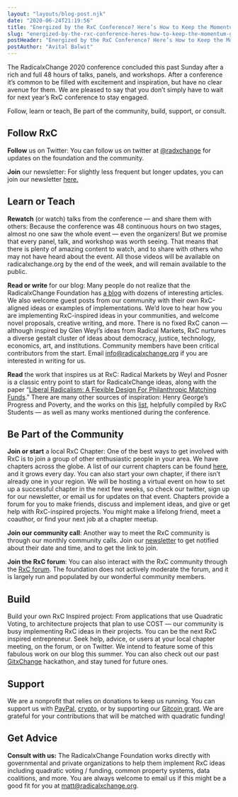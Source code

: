 ```yaml
---
layout: "layouts/blog-post.njk"
date: "2020-06-24T21:19:56"
title: "Energized by the RxC Conference? Here’s How to Keep the Momentum Going"
slug: "energized-by-the-rxc-conference-heres-how-to-keep-the-momentum-going"
postHeader: "Energized by the RxC Conference? Here’s How to Keep the Momentum Going"
postAuthor: "Avital Balwit"
---
```


The RadicalxChange 2020 conference concluded this past Sunday after a rich and full 48 hours of talks, panels, and workshops. After a conference it’s common to be filled with excitement and inspiration, but have no clear avenue for them. We are pleased to say that you don’t simply have to wait for next year’s RxC conference to stay engaged.

Follow, learn or teach, Be part of the community, build, support, or consult.

## Follow RxC

**Follow** us on Twitter: You can follow us on twitter at [@radxchange](https://twitter.com/RadxChange) for updates on the foundation and the community.

**Join** our newsletter: For slightly less frequent but longer updates, you can join our newsletter [here.](/newsletter)

## Learn or Teach

**Rewatch** (or watch) talks from the conference — and share them with others: Because the conference was 48 continuous hours on two stages, almost no one saw the whole event — even the organizers! But we promise that every panel, talk, and workshop was worth seeing. That means that there is plenty of amazing content to watch, and to share with others who may not have heard about the event. All those videos will be available on radicalxchange.org by the end of the week, and will remain available to the public.

**Read or write** for our blog: Many people do not realize that the RadicalxChange Foundation has [a blog](/blog) with dozens of interesting articles. We also welcome guest posts from our community with their own RxC-aligned ideas or examples of implementations. We’d love to hear how you are implementing RxC-inspired ideas in your communities, and welcome novel proposals, creative writing, and more. There is no fixed RxC canon — although inspired by Glen Weyl’s ideas from Radical Markets, RxC nurtures a diverse gestalt cluster of ideas about democracy, justice, technology, economics, art, and institutions. Community members have been critical contributors from the start. Email [info@radicalxchange.org](mailto:info@radicalxchange.org) if you are interested in writing for us.

**Read** the work that inspires us at RxC: Radical Markets by Weyl and Posner is a classic entry point to start for RadicalxChange ideas, along with the paper “[Liberal Radicalism: A Flexible Design For Philanthropic Matching Funds](https://papers.ssrn.com/sol3/papers.cfm?abstract_id=3243656).” There are many other sources of inspiration: Henry George’s Progress and Poverty, and the works on this [list](/resources/), helpfully compiled by RxC Students — as well as many works mentioned during the conference.

## Be Part of the Community 

**Join or start** a local RxC Chapter: One of the best ways to get involved with RxC is to join a group of other enthusiastic people in your area. We have chapters across the globe. A list of our current chapters can be found [here](/chapters/), and it grows every day. You can also start your own chapter, if there isn’t already one in your region. We will be hosting a virtual event on how to set up a successful chapter in the next few weeks, so check our twitter, sign up for our newsletter, or email us for updates on that event. Chapters provide a forum for you to make friends, discuss and implement ideas, and give or get help with RxC-inspired projects. You might make a lifelong friend, meet a coauthor, or find your next job at a chapter meetup.

**Join our community call**: Another way to meet the RxC community is through our monthly community calls. Join our [newsletter](/newsletter) to get notified about their date and time, and to get the link to join.

**Join the RxC forum**: You can also interact with the RxC community through the [RxC forum](https://forum.radicalxchange.org/). The foundation does not actively moderate the forum, and it is largely run and populated by our wonderful community members.

## Build 

Build your own RxC Inspired project: From applications that use Quadratic Voting, to architecture projects that plan to use COST — our community is busy implementing RxC ideas in their projects. You can be the next RxC inspired entrepreneur. Seek help, advice, or users at your local chapter meeting, on the forum, or on Twitter. We intend to feature some of this fabulous work on our blog this summer. You can also check out our past [GitxChange](https://gitcoin.co/hackathon/GitxChange/onboard) hackathon, and stay tuned for future ones.

## Support

We are a nonprofit that relies on donations to keep us running. You can support us with [PayPal](https://www.paypal.com/donate/?token=SXoczkzexrl2mLIOlhnD42IQiBzlJSlqK1mT4pmhyFE1rU_J23rKRnC3F3o3ntBPPhZ6Um&country.x=US&locale.x=US), [crypto](https://commerce.coinbase.com/checkout/a68957cd-9253-4b60-ac6a-2b0d3f472647), or by supporting our [Gitcoin grant](https://gitcoin.co/grants/63/radicalxchange). We are grateful for your contributions that will be matched with quadratic funding!

## Get Advice 

**Consult with us:** The RadicalxChange Foundation works directly with governmental and private organizations to help them implement RxC ideas including quadratic voting / funding, common property systems, data coalitions, and more. You are always welcome to email us if this might be a good fit for you at [matt@radicalxchange.org](mailto:matt@radicalxchange.org).
